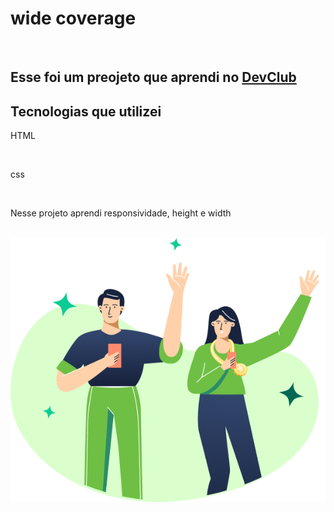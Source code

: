 <h1>wide coverage</h1>
<br>
<h2>Esse foi um preojeto que aprendi no <a href="https://rodolfomori.com.br/devclub">DevClub</a></h2>
<h2>Tecnologias que utilizei</h2>
<p>HTML</p>
<br>
<p>css</p>
<br>
<p>Nesse projeto aprendi responsividade, height e width</p>

<br>
<img src="https://github.com/luizfernando04/wide-coverage/blob/main/(Positive)%20Congratulation%20You%20get%2040%20point%20for%20your%20ride%20(1).png?raw=true" />
